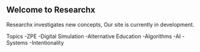 ## Welcome to Researchx

Researchx investigates new concepts, Our site is currently in development.

Topics
-ZPE
-Digital Simulation
-Alternative Education
-Algorithms
-AI
-Systems
-Intentionality









